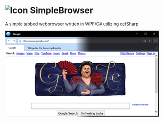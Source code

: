 # ![Icon](/SimpleBrowser/SimpleBrowser.ico) SimpleBrowser

A simple tabbed webbrowser written in WPF/C# utilizing [cefSharp](https://github.com/cefsharp/CefSharp)

![Screenshot](/SimpleBrowser-Screenshot.png)
